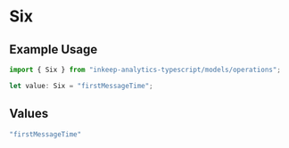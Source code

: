# Six

## Example Usage

```typescript
import { Six } from "inkeep-analytics-typescript/models/operations";

let value: Six = "firstMessageTime";
```

## Values

```typescript
"firstMessageTime"
```